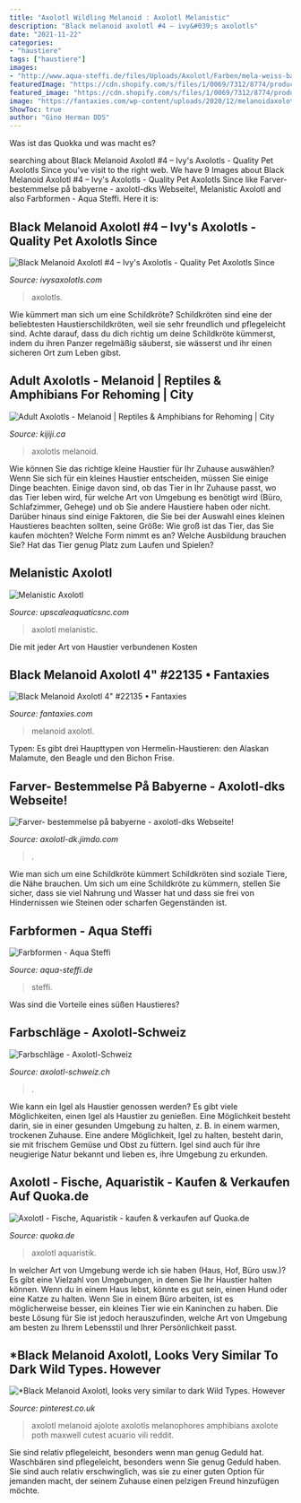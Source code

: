 ```yaml
---
title: "Axolotl Wildling Melanoid : Axolotl Melanistic"
description: "Black melanoid axolotl #4 – ivy&#039;s axolotls"
date: "2021-11-22"
categories:
- "haustiere"
tags: ["haustiere"]
images:
- "http://www.aqua-steffi.de/files/Uploads/Axolotl/Farben/mela-weiss-baby.jpg"
featuredImage: "https://cdn.shopify.com/s/files/1/0069/7312/8774/products/49947502_773809786315159_904911676116041728_n_1200x1200.jpg?v=1572013495"
featured_image: "https://cdn.shopify.com/s/files/1/0069/7312/8774/products/49947502_773809786315159_904911676116041728_n_1200x1200.jpg?v=1572013495"
image: "https://fantaxies.com/wp-content/uploads/2020/12/melanoidaxolotlforsale1left.jpg"
ShowToc: true
author: "Gino Herman DDS"
---
```



Was ist das Quokka und was macht es?

	

		
searching about Black Melanoid Axolotl #4 – Ivy&#039;s Axolotls - Quality Pet Axolotls Since you've visit to the right web. We have 9 Images about Black Melanoid Axolotl #4 – Ivy&#039;s Axolotls - Quality Pet Axolotls Since like Farver- bestemmelse på babyerne - axolotl-dks Webseite!, Melanistic Axolotl and also Farbformen - Aqua Steffi. Here it is:
		
    
## Black Melanoid Axolotl #4 – Ivy&#039;s Axolotls - Quality Pet Axolotls Since

<img loading=lazy src="https://cdn.shopify.com/s/files/1/0069/7312/8774/products/49947502_773809786315159_904911676116041728_n_1200x1200.jpg?v=1572013495" onerror="this.onerror=null;this.src='https://tse3.mm.bing.net/th?id=OIP.QjaUufvj08aG7UGP_I-rfgHaJ4&amp;pid=15.1';" alt="Black Melanoid Axolotl #4 – Ivy&#039;s Axolotls - Quality Pet Axolotls Since">

_Source: ivysaxolotls.com_

>axolotls. 

	

Wie kümmert man sich um eine Schildkröte?
Schildkröten sind eine der beliebtesten Haustierschildkröten, weil sie sehr freundlich und pflegeleicht sind. Achte darauf, dass du dich richtig um deine Schildkröte kümmerst, indem du ihren Panzer regelmäßig säuberst, sie wässerst und ihr einen sicheren Ort zum Leben gibst.

    
## Adult Axolotls - Melanoid | Reptiles &amp; Amphibians For Rehoming | City

<img loading=lazy src="https://i.ebayimg.com/00/s/NTMzWDgwMA==/z/aYIAAOSwLmhePvXF/$_20.JPG" onerror="this.onerror=null;this.src='https://tse3.mm.bing.net/th?id=OIP.jKwhjBTa6PtvO-rTdf-mDAHaE7&amp;pid=15.1';" alt="Adult Axolotls - Melanoid | Reptiles &amp; Amphibians for Rehoming | City">

_Source: kijiji.ca_

>axolotls melanoid. 

	

Wie können Sie das richtige kleine Haustier für Ihr Zuhause auswählen?
Wenn Sie sich für ein kleines Haustier entscheiden, müssen Sie einige Dinge beachten. Einige davon sind, ob das Tier in Ihr Zuhause passt, wo das Tier leben wird, für welche Art von Umgebung es benötigt wird (Büro, Schlafzimmer, Gehege) und ob Sie andere Haustiere haben oder nicht. Darüber hinaus sind einige Faktoren, die Sie bei der Auswahl eines kleinen Haustieres beachten sollten, seine Größe: Wie groß ist das Tier, das Sie kaufen möchten? Welche Form nimmt es an? Welche Ausbildung brauchen Sie? Hat das Tier genug Platz zum Laufen und Spielen?

    
## Melanistic Axolotl

<img loading=lazy src="http://www.upscaleaquaticsnc.com/uploads/1/3/1/0/13105816/s443410835707805696_p203_i2_w640.jpeg" onerror="this.onerror=null;this.src='https://tse1.mm.bing.net/th?id=OIP.-sV1iatcRZAwAoH1Y18coQHaC1&amp;pid=15.1';" alt="Melanistic Axolotl">

_Source: upscaleaquaticsnc.com_

>axolotl melanistic. 

	

Die mit jeder Art von Haustier verbundenen Kosten

    
## Black Melanoid Axolotl 4&quot; #22135 • Fantaxies

<img loading=lazy src="https://fantaxies.com/wp-content/uploads/2020/12/melanoidaxolotlforsale1left.jpg" onerror="this.onerror=null;this.src='https://tse3.mm.bing.net/th?id=OIP.q5ryG3EEAySe5XeCV-nx1AHaFD&amp;pid=15.1';" alt="Black Melanoid Axolotl 4&quot; #22135 • Fantaxies">

_Source: fantaxies.com_

>melanoid axolotl. 

	

Typen: Es gibt drei Haupttypen von Hermelin-Haustieren: den Alaskan Malamute, den Beagle und den Bichon Frise.

    
## Farver- Bestemmelse På Babyerne - Axolotl-dks Webseite!

<img loading=lazy src="https://image.jimcdn.com/app/cms/image/transf/dimension=284x10000:format=jpg/path/s19b93e0577e0e604/image/ib718099639b090dc/version/1484931206/image.jpg" onerror="this.onerror=null;this.src='https://tse1.mm.bing.net/th?id=OIP.VfpasbgGjQb18WChk8f64AAAAA&amp;pid=15.1';" alt="Farver- bestemmelse på babyerne - axolotl-dks Webseite!">

_Source: axolotl-dk.jimdo.com_

>. 

	

Wie man sich um eine Schildkröte kümmert
Schildkröten sind soziale Tiere, die Nähe brauchen. Um sich um eine Schildkröte zu kümmern, stellen Sie sicher, dass sie viel Nahrung und Wasser hat und dass sie frei von Hindernissen wie Steinen oder scharfen Gegenständen ist.

    
## Farbformen - Aqua Steffi

<img loading=lazy src="http://www.aqua-steffi.de/files/Uploads/Axolotl/Farben/mela-weiss-baby.jpg" onerror="this.onerror=null;this.src='https://tse4.mm.bing.net/th?id=OIP.ueLo8aNDZnKIC76ApcrSowHaFj&amp;pid=15.1';" alt="Farbformen - Aqua Steffi">

_Source: aqua-steffi.de_

>steffi. 

	

Was sind die Vorteile eines süßen Haustieres?

    
## Farbschläge - Axolotl-Schweiz

<img loading=lazy src="https://image.jimcdn.com/app/cms/image/transf/dimension=363x10000:format=jpg/path/s53d553ff04268e89/image/idaef1d29c2391980/version/1456667755/image.jpg" onerror="this.onerror=null;this.src='https://tse3.mm.bing.net/th?id=OIP.2ct-_n0KvdEVHchtgtrY8gEgDY&amp;pid=15.1';" alt="Farbschläge - Axolotl-Schweiz">

_Source: axolotl-schweiz.ch_

>. 

	

Wie kann ein Igel als Haustier genossen werden?
Es gibt viele Möglichkeiten, einen Igel als Haustier zu genießen. Eine Möglichkeit besteht darin, sie in einer gesunden Umgebung zu halten, z. B. in einem warmen, trockenen Zuhause. Eine andere Möglichkeit, Igel zu halten, besteht darin, sie mit frischem Gemüse und Obst zu füttern. Igel sind auch für ihre neugierige Natur bekannt und lieben es, ihre Umgebung zu erkunden.

    
## Axolotl - Fische, Aquaristik - Kaufen &amp; Verkaufen Auf Quoka.de

<img loading=lazy src="https://pic1.qimage.de/71/25/34/r207342571.jpg" onerror="this.onerror=null;this.src='https://tse4.mm.bing.net/th?id=OIP.ncfghqftJCtfBqaOuhZcpAAAAA&amp;pid=15.1';" alt="Axolotl - Fische, Aquaristik - kaufen &amp; verkaufen auf Quoka.de">

_Source: quoka.de_

>axolotl aquaristik. 

	

In welcher Art von Umgebung werde ich sie haben (Haus, Hof, Büro usw.)?
Es gibt eine Vielzahl von Umgebungen, in denen Sie Ihr Haustier halten können. Wenn du in einem Haus lebst, könnte es gut sein, einen Hund oder eine Katze zu halten. Wenn Sie in einem Büro arbeiten, ist es möglicherweise besser, ein kleines Tier wie ein Kaninchen zu haben. Die beste Lösung für Sie ist jedoch herauszufinden, welche Art von Umgebung am besten zu Ihrem Lebensstil und Ihrer Persönlichkeit passt.

    
## *Black Melanoid Axolotl, Looks Very Similar To Dark Wild Types. However

<img loading=lazy src="https://i.pinimg.com/736x/1c/88/a7/1c88a70778898934d981fb79477fb5ff.jpg" onerror="this.onerror=null;this.src='https://tse3.mm.bing.net/th?id=OIP.GEirRZR9uCRbaMloYZ5pDgHaGe&amp;pid=15.1';" alt="*Black Melanoid Axolotl, looks very similar to dark Wild Types. However">

_Source: pinterest.co.uk_

>axolotl melanoid ajolote axolotls melanophores amphibians axolote poth maxwell cutest acuario vili reddit. 

	

Sie sind relativ pflegeleicht, besonders wenn man genug Geduld hat.
Waschbären sind pflegeleicht, besonders wenn Sie genug Geduld haben. Sie sind auch relativ erschwinglich, was sie zu einer guten Option für jemanden macht, der seinem Zuhause einen pelzigen Freund hinzufügen möchte.

